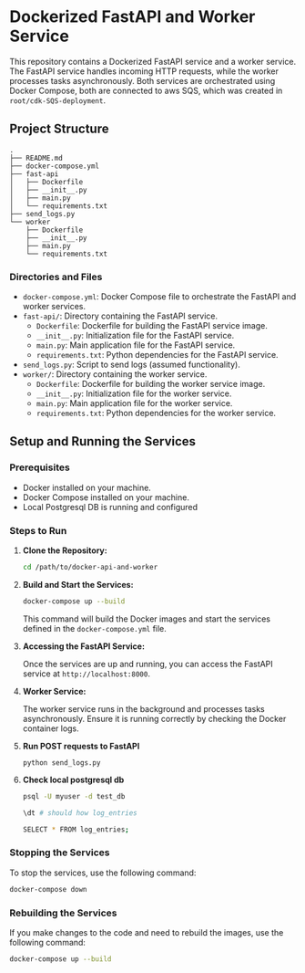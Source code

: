 # Dockerized FastAPI and Worker Service

This repository contains a Dockerized FastAPI service and a worker service. The FastAPI service handles incoming HTTP requests, while the worker processes tasks asynchronously. Both services are orchestrated using Docker Compose, both are connected to aws SQS, which was created in `root/cdk-SQS-deployment`. 

## Project Structure

```
.
├── README.md
├── docker-compose.yml
├── fast-api
│   ├── Dockerfile
│   ├── __init__.py
│   ├── main.py
│   └── requirements.txt
├── send_logs.py
└── worker
    ├── Dockerfile
    ├── __init__.py
    ├── main.py
    └── requirements.txt
```

### Directories and Files

- `docker-compose.yml`: Docker Compose file to orchestrate the FastAPI and worker services.
- `fast-api/`: Directory containing the FastAPI service.
  - `Dockerfile`: Dockerfile for building the FastAPI service image.
  - `__init__.py`: Initialization file for the FastAPI service.
  - `main.py`: Main application file for the FastAPI service.
  - `requirements.txt`: Python dependencies for the FastAPI service.
- `send_logs.py`: Script to send logs (assumed functionality).
- `worker/`: Directory containing the worker service.
  - `Dockerfile`: Dockerfile for building the worker service image.
  - `__init__.py`: Initialization file for the worker service.
  - `main.py`: Main application file for the worker service.
  - `requirements.txt`: Python dependencies for the worker service.

## Setup and Running the Services

### Prerequisites

- Docker installed on your machine.
- Docker Compose installed on your machine.
- Local Postgresql DB is running and configured

### Steps to Run

1. **Clone the Repository:**

   ```bash
   cd /path/to/docker-api-and-worker
   ```

2. **Build and Start the Services:**

   ```bash
   docker-compose up --build
   ```

   This command will build the Docker images and start the services defined in the `docker-compose.yml` file.

3. **Accessing the FastAPI Service:**

   Once the services are up and running, you can access the FastAPI service at `http://localhost:8000`.

4. **Worker Service:**

   The worker service runs in the background and processes tasks asynchronously. Ensure it is running correctly by checking the Docker container logs.

5. **Run POST requests to FastAPI**
   
   `python send_logs.py`

6. **Check local postgresql db**
   
    ```bash
    psql -U myuser -d test_db

    \dt # should how log_entries 

    SELECT * FROM log_entries;
    ```
   

### Stopping the Services

To stop the services, use the following command:

```bash
docker-compose down
```

### Rebuilding the Services

If you make changes to the code and need to rebuild the images, use the following command:

```bash
docker-compose up --build
```
